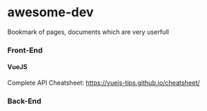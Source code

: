 # awesome-dev
Bookmark of pages, documents which are very userfull

### Front-End
#### VueJS
Complete API Cheatsheet: https://vuejs-tips.github.io/cheatsheet/
### Back-End
